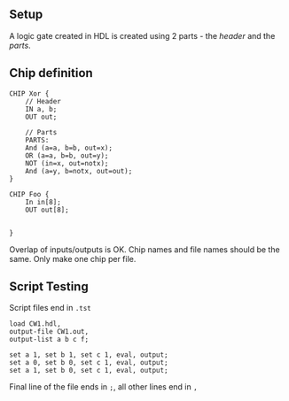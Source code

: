 ## Setup
A logic gate created in HDL is created using 2 parts - the _header_ and the _parts_.

## Chip definition
```HDL
CHIP Xor {
	// Header
	IN a, b;
	OUT out;
	
	// Parts
	PARTS:
	And (a=a, b=b, out=x);
	OR (a=a, b=b, out=y);
	NOT (in=x, out=notx);
	And (a=y, b=notx, out=out);
}

```

```hdl
CHIP Foo {
	In in[8];
	OUT out[8];

	
}
```

Overlap of inputs/outputs is OK.
Chip names and file names should be the same. Only make one chip per file.

## Script Testing
Script files end in `.tst`
```tst
load CW1.hdl,
output-file CW1.out,
output-list a b c f;

set a 1, set b 1, set c 1, eval, output;
set a 0, set b 0, set c 1, eval, output;
set a 1, set b 0, set c 1, eval, output;
```
Final line of the file ends in `;`, all other lines end in `,` 